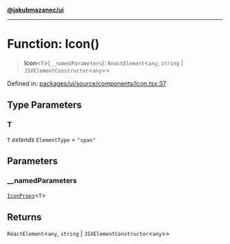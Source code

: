 [**@jakubmazanec/ui**](../README.md)

---

# Function: Icon()

> **Icon**\<`T`\>(`__namedParameters`): `ReactElement`\<`any`, `string` \|
> `JSXElementConstructor`\<`any`\>\>

Defined in:
[packages/ui/source/components/Icon.tsx:37](https://github.com/jakubmazanec/tools/blob/74fa88a6249b3d486436ae7655f4962bc4a86e11/packages/ui/source/components/Icon.tsx#L37)

## Type Parameters

### T

`T` _extends_ `ElementType` = `"span"`

## Parameters

### \_\_namedParameters

[`IconProps`](../type-aliases/IconProps.md)\<`T`\>

## Returns

`ReactElement`\<`any`, `string` \| `JSXElementConstructor`\<`any`\>\>
